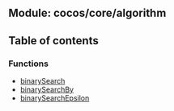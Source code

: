 ## Module: cocos/core/algorithm


<div class="table-of-content">
<h2> Table of contents </h2>


### Functions

- [binarySearch](docs/en/cocos-core-algorithm/Function/binarySearch.md)
- [binarySearchBy](docs/en/cocos-core-algorithm/Function/binarySearchBy.md)
- [binarySearchEpsilon](docs/en/cocos-core-algorithm/Function/binarySearchEpsilon.md)

</div>
